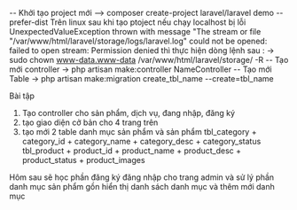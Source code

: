 -- Khởi tạo project mới
    --> composer  create-project laravel/laravel demo --prefer-dist
Trên linux sau khi tạo ptoject nếu chạy localhost bị lỗi UnexpectedValueException thrown with message "The stream or file "/var/www/html/laravel/storage/logs/laravel.log" could not be opened: failed to open stream: Permission denied thì thực hiện dòng lệnh sau : 
    -> sudo chown www-data.www-data /var/www/html/laravel/storage/ -R
-- Tạo mới controller
    -> php artisan make:controller NameController
-- Tạo mới Table
    -> php artisan make:migration create_tbl_name --create=tbl_name


Bài tập
1. Tạo controller cho sản phẩm, dịch vụ, đang nhập, đăng ký
2. tạo giao diện cở bản cho 4 trang trên
3. tạo mới 2 table danh mục sản phẩm và sản phẩm
    tbl_category
        + category_id
        + category_name
        + category_desc
        + category_status
    tbl_product
        + product_id
        + product_name
        + product_desc
        + product_status
        + product_images
  
 Hôm sau sẽ học phần đăng ký đăng nhập cho trang admin 
 và sử lý phần danh mục sản phẩm gồn hiển thị danh sách danh mục và thêm mới danh mục 
